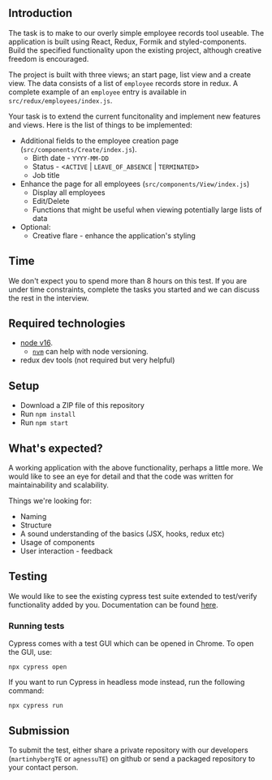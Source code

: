 ## Introduction

The task is to make to our overly simple employee records tool useable. The application is built using React, Redux, Formik and styled-components. Build the specified functionality upon the existing project, although creative freedom is encouraged.

The project is built with three views; an start page, list view and a create view. The data consists of a list of `employee` records store in redux. A complete example of an `employee` entry is available in `src/redux/employees/index.js`.

Your task is to extend the current funcitonality and implement new features and views. Here is the list of things to be implemented:

- Additional fields to the employee creation page (`src/components/Create/index.js`).
  - Birth date - `YYYY-MM-DD`
  - Status - <`ACTIVE` | `LEAVE_OF_ABSENCE` | `TERMINATED`>
  - Job title
- Enhance the page for all employees (`src/components/View/index.js`)
  - Display all employees
  - Edit/Delete
  - Functions that might be useful when viewing potentially large lists of data
- Optional:
  - Creative flare - enhance the application's styling

## Time

We don't expect you to spend more than 8 hours on this test. If you are under time constraints, complete the tasks you started and we can discuss the rest in the interview.

## Required technologies

- [node v16](https://nodejs.org/en/download/releases).
  - [`nvm`](https://github.com/nvm-sh/nvm) can help with node versioning.
- redux dev tools (not required but very helpful)

## Setup

- Download a ZIP file of this repository
- Run `npm install`
- Run `npm start`

## What's expected?

A working application with the above functionality, perhaps a little more. We would like to see an eye for detail and that the code was written for maintainability and scalability.

Things we're looking for:

- Naming
- Structure
- A sound understanding of the basics (JSX, hooks, redux etc)
- Usage of components
- User interaction - feedback

## Testing

We would like to see the existing cypress test suite extended to test/verify functionality added by you. Documentation can be found [here](https://docs.cypress.io/guides/overview/why-cypress).

### Running tests

Cypress comes with a test GUI which can be opened in Chrome. To open the GUI, use:

```
npx cypress open
```

If you want to run Cypress in headless mode instead, run the following command:

```
npx cypress run
```

## Submission

To submit the test, either share a private repository with our developers (`martinhybergTE` or `agnessuTE`) on github or send a packaged repository to your contact person.
